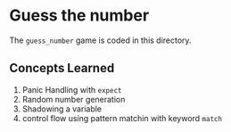 # Guess the number

The `guess_number` game is coded in this directory. 

## Concepts Learned
1. Panic Handling with `expect`
2. Random number generation
3. Shadowing a variable
4. control flow using pattern matchin with keyword `match`
